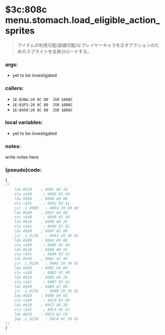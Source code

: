 ﻿
# $3c:808c menu.stomach.load_eligible_action_sprites
> アイテムが利用可能(装備可能)なプレイヤーキャラを示すアクションのためのスプライトを全員分ロードする。

### args:
+	yet to be investigated

### callers:
+	`1E:B3BA:20 8C 80  JSR $808C`
+	`1E:B3F5:20 8C 80  JSR $808C`
+	`1E:B450:20 8C 80  JSR $808C`

### local variables:
+	yet to be investigated

### notes:
write notes here

### (pseudo)code:
```js
{
/*
    lda #$10    ; 808C A9 10
    sta <$40     ; 808E 85 40
    lda #$08    ; 8090 A9 08
    sta <$41     ; 8092 85 41
    jsr .L_80D9   ; 8094 20 D9 80
    lda #$A0    ; 8097 A9 A0
    sta <$40     ; 8099 85 40
    lda #$28    ; 809B A9 28
    sta <$41     ; 809D 85 41
    ldx #$00    ; 809F A2 00
    jsr .L_8136   ; 80A1 20 36 81
    lda #$B8    ; 80A4 A9 B8
    sta <$40     ; 80A6 85 40
    lda #$28    ; 80A8 A9 28
    sta <$41     ; 80AA 85 41
    ldx #$40    ; 80AC A2 40
    jsr .L_8136   ; 80AE 20 36 81
    lda #$D0    ; 80B1 A9 D0
    sta <$40     ; 80B3 85 40
    lda #$28    ; 80B5 A9 28
    sta <$41     ; 80B7 85 41
    ldx #$80    ; 80B9 A2 80
    jsr .L_8136   ; 80BB 20 36 81
    lda #$E8    ; 80BE A9 E8
    sta <$40     ; 80C0 85 40
    lda #$28    ; 80C2 A9 28
    sta <$41     ; 80C4 85 41
    ldx #$C0    ; 80C6 A2 C0
	jmp .L_8136   ; 80C8 4C 36 81
*/
}
```

